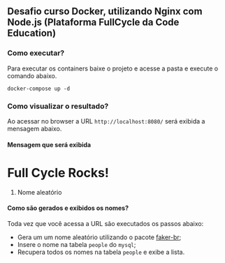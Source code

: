 ## Desafio curso Docker, utilizando Nginx com Node.js (Plataforma FullCycle da Code Education)

### Como executar?

Para executar os containers baixe o projeto e acesse a pasta e execute o comando abaixo.

```
docker-compose up -d
```

### Como visualizar o resultado?

Ao acessar no browser a URL `http://localhost:8080/` será exibida a mensagem abaixo.

#### Mensagem que será exibida

<h1>Full Cycle Rocks!</h1>

1. Nome aleatório

#### Como são gerados e exibidos os nomes?

Toda vez que você acessa a URL são executados os passos abaixo:

* Gera um um nome aleatório utilizando o pacote [faker-br](https://www.npmjs.com/package/faker-br);
* Insere o nome na tabela `people` do `mysql`;
* Recupera todos os nomes na tabela `people` e exibe a lista.